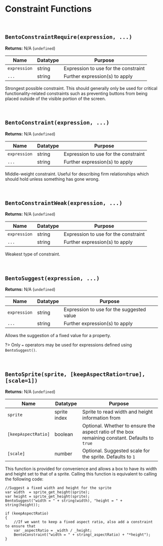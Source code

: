 # Constraint Functions

&nbsp;

## `BentoConstraintRequire(expression, ...)`

**Returns:** N/A (`undefined`)

|Name        |Datatype|Purpose                                                                                                        |
|------------|--------|---------------------------------------------------------------------------------------------------------------|
|`expression`|string  |Expression to use for the constraint                                                                           |
|`...`       |string  |Further expression(s) to apply                                                                                 |

Strongest possible constraint. This should generally only be used for critical functionality-related constraints such as preventing buttons from being placed outside of the visible portion of the screen.

&nbsp;

## `BentoConstraint(expression, ...)`

**Returns:** N/A (`undefined`)

|Name        |Datatype|Purpose                                                                                                        |
|------------|--------|---------------------------------------------------------------------------------------------------------------|
|`expression`|string  |Expression to use for the constraint                                                                           |
|`...`       |string  |Further expression(s) to apply                                                                                 |

Middle-weight constraint. Useful for describing firm relationships which should hold unless something has gone wrong.

&nbsp;

## `BentoConstraintWeak(expression, ...)`

**Returns:** N/A (`undefined`)

|Name        |Datatype|Purpose                                                                                                        |
|------------|--------|---------------------------------------------------------------------------------------------------------------|
|`expression`|string  |Expression to use for the constraint                                                                           |
|`...`       |string  |Further expression(s) to apply                                                                                 |

Weakest type of constraint. 

&nbsp;

## `BentoSuggest(expression, ...)`

**Returns:** N/A (`undefined`)

|Name        |Datatype|Purpose                                                                                                        |
|------------|--------|---------------------------------------------------------------------------------------------------------------|
|`expression`|string  |Expression to use for the suggested value                                                                      |
|`...`       |string  |Further expression(s) to apply                                                                                 |

Allows the suggestion of a fixed value for a property.

?> Only `=` operators may be used for expressions defined using `BentoSuggest()`.

&nbsp;

## `BentoSprite(sprite, [keepAspectRatio=true], [scale=1])`

**Returns:** N/A (`undefined`)

|Name               |Datatype    |Purpose                                                                                       |
|-------------------|------------|----------------------------------------------------------------------------------------------|
|`sprite`           |sprite index|Sprite to read width and height information from                                              |
|`[keepAspectRatio]`|boolean     |Optional. Whether to ensure the aspect ratio of the box remaining constant. Defaults to `true`|
|`[scale]`          |number      |Optional. Suggested scale for the sprite. Defaults to `1`                                     |

This function is provided for convenience and allows a box to have its width and height set to that of a sprite. Calling this function is equivalent to calling the following code:

```JS
//Suggest a fixed width and height for the sprite
var width  = sprite_get_height(sprite);
var height = sprite_get_height(sprite);
BentoSuggest("width = " + string(width), "height = " + string(height));

if (keepAspectRatio)
{
    //If we want to keep a fixed aspect ratio, also add a constraint to ensure that
    var _aspectRatio = _width / _height;
    BentoConstraint("width = " + string(_aspectRatio) + "*height");
}
```